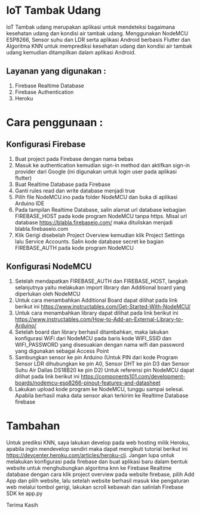 # IoT Tambak Udang

IoT Tambak udang merupakan aplikasi untuk mendeteksi bagaimana kesehatan udang dan kondisi air tambak udang.
Menggunakan NodeMCU ESP8266, Sensor suhu dan LDR serta aplikasi Android berbasis Flutter dan Algoritma KNN untuk memprediksi kesehatan udang dan kondisi air tambak udang
kemudian ditampilkan dalam aplikasi Android.

## Layanan yang digunakan :
1. Firebase Realtime Database
2. Firebase Authentication
3. Heroku

# Cara penggunaan :

## Konfigurasi Firebase
1. Buat project pada Firebase dengan nama bebas
2. Masuk ke authentication kemudian sign-in method dan aktifkan sign-in provider dari Google (ini digunakan untuk login user pada aplikasi flutter)
3. Buat Realtime Database pada Firebase
4. Ganti rules read dan write database menjadi true
5. Pilih file NodeMCU.ino pada folder NodeMCU dan buka di aplikasi Arduino IDE
5. Pada tampilan Realtime Database, salin alamat url database kebagian FIREBASE_HOST pada kode program NodeMCU tanpa https. 
   Misal url database https://blabla.firebaseio.com/ maka dituliskan menjadi blabla.firebaseio.com
6. Klik Gerigi disebelah Project Overview kemudian klik Project Settings lalu Service Accounts. 
   Salin kode database secret ke bagian FIREBASE_AUTH pada kode program NodeMCU

## Konfigurasi NodeMCU
1. Setelah mendapatkan FIREBASE_AUTH dan FIREBASE_HOST, langkah selanjutnya yaitu melakukan import library dan Additional board yang diperlukan oleh NodeMCU
2. Untuk cara menambahkan Additional Board dapat dilihat pada link berikut ini https://www.instructables.com/Get-Started-With-NodeMCU/
3. Untuk cara menambahkan library dapat dilihat pada link berikut ini https://www.instructables.com/How-to-Add-an-External-Library-to-Arduino/
4. Setelah board dan library berhasil ditambahkan, maka lakukan konfigurasi WiFi dari NodeMCU pada baris kode WIFI_SSID dan WIFI_PASSWORD yang disesuakian dengan nama wifi
   dan password yang digunakan sebagai Access Point
5. Sambungkan sensor ke pin Arduino (Untuk PIN dari kode Program Sensor LDR dihubungkan ke pin A0, Sensor DHT ke pin D3 dan Sensor Suhu Air Dallas DS18B20 ke pin D2) Untuk referensi pin NodeMCU dapat dilihat pada link berikut ini https://components101.com/development-boards/nodemcu-esp8266-pinout-features-and-datasheet
6. Lakukan upload kode program ke NodeMCU, tunggu sampai selesai. Apabila berhasil maka data sensor akan terkirim ke Realtime Database firebase

# Tambahan
Untuk prediksi KNN, saya lakukan develop pada web hosting milik Heroku, apabila ingin mendevelop sendiri maka dapat mengikuti tutorial berikut ini https://devcenter.heroku.com/articles/heroku-cli. Jangan lupa untuk melakukan konfigurasi pada firebase dan buat aplikasi baru dalam bentuk website untuk menghubungkan algoritma knn ke Firebase Realtime database dengan cara klik project overview pada website firebase, pilih Add App dan pilih website, lalu setelah website berhasil masuk kke pengaturan web melalui tombol gerigi, lakukan scroll kebawah dan salinlah Firebase SDK ke app.py

Terima Kasih
